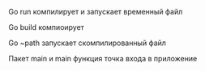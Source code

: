 Go run компилирует и запускает временный файл

Go build компиоирует

Go ~path запускает скомпилированный файл

Пакет main и main функция точка входа в приложение 
